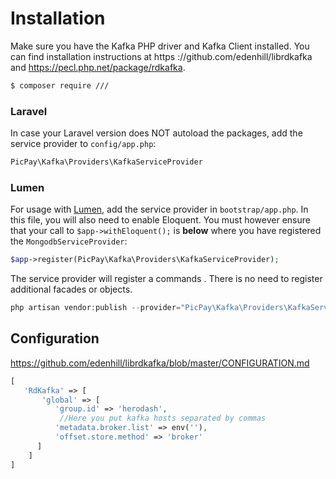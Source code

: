 # Installation
Make sure you have the Kafka PHP driver and Kafka Client installed. You can find installation instructions at https
://github.com/edenhill/librdkafka and https://pecl.php.net/package/rdkafka.


```bash
$ composer require ///
```

### Laravel

In case your Laravel version does NOT autoload the packages, add the service provider to `config/app.php`:

```php
PicPay\Kafka\Providers\KafkaServiceProvider
```

### Lumen

For usage with [Lumen](http://lumen.laravel.com), add the service provider in `bootstrap/app.php`. In this file, you will also need to enable Eloquent. You must however ensure that your call to `$app->withEloquent();` is **below** where you have registered the `MongodbServiceProvider`:

```php
$app->register(PicPay\Kafka\Providers\KafkaServiceProvider);
```

The service provider will register a commands . There is no need to register additional facades or objects.

```php
php artisan vendor:publish --provider="PicPay\Kafka\Providers\KafkaServiceProvider"
```

Configuration
-------------

https://github.com/edenhill/librdkafka/blob/master/CONFIGURATION.md

```php
[
   'RdKafka' => [
       'global' => [
          'group.id' => 'herodash',
           //Here you put kafka hosts separated by commas
          'metadata.broker.list' => env(''),
          'offset.store.method' => 'broker'
      ]
    ]
]
```
